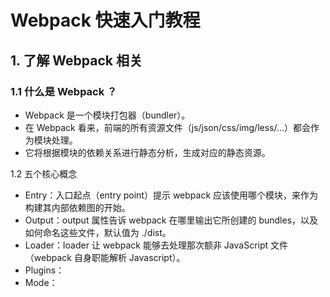 # Webpack 快速入门教程

## 1. 了解 Webpack 相关

### 1.1 什么是 Webpack ？

* Webpack 是一个模块打包器（bundler）。
* 在 Webpack 看来，前端的所有资源文件（js/json/css/img/less/...）都会作为模块处理。
* 它将根据模块的依赖关系进行静态分析，生成对应的静态资源。

1.2 五个核心概念

* Entry：入口起点（entry point）提示 webpack 应该使用哪个模块，来作为构建其内部依赖图的开始。
* Output：output 属性告诉 webpack 在哪里输出它所创建的 bundles，以及如何命名这些文件，默认值为 ./dist。
* Loader：loader 让 webpack 能够去处理那次额非 JavaScript 文件（webpack 自身职能解析 Javascript）。
* Plugins：
* Mode：

